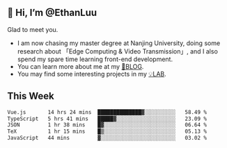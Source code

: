 ## 👋 Hi, I’m @EthanLuu

Glad to meet you.

- I am now chasing my master degree at Nanjing University, doing some research about 「Edge Computing & Video Transmission」, and I also spend my spare time learning front-end development.
- You can learn more about me at my [📝BLOG](https://blog.ethanloo.cn).
- You may find some interesting projects in my [💡LAB](https://lab.ethanloo.cn).

## This Week
<!--START_SECTION:waka-->

```txt
Vue.js       14 hrs 24 mins  ██████████████▓░░░░░░░░░░   58.49 %
TypeScript   5 hrs 41 mins   █████▓░░░░░░░░░░░░░░░░░░░   23.09 %
JSON         1 hr 38 mins    █▓░░░░░░░░░░░░░░░░░░░░░░░   06.64 %
TeX          1 hr 15 mins    █▒░░░░░░░░░░░░░░░░░░░░░░░   05.13 %
JavaScript   44 mins         ▓░░░░░░░░░░░░░░░░░░░░░░░░   03.02 %
```

<!--END_SECTION:waka-->
